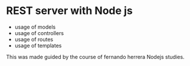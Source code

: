 # REST server with Node js
- usage of models
- usage of controllers
- usage of routes
- usage of templates

This was made guided by the course of fernando herrera Nodejs studies.